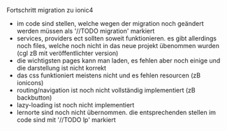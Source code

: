 Fortschritt migration zu ionic4

- im code sind stellen, welche wegen der migration noch geändert werden müssen als '//TODO migration' markiert
- services, providers ect sollten soweit funktionieren. es gibt allerdings noch files, welche noch nicht in das neue projekt übenommen wurden (cgl zB mit veröffentlichter version)
- die wichtigsten pages kann man laden, es fehlen aber noch einige und die darstellung ist nicht korrekt
- das css funktioniert meistens nicht und es fehlen resourcen (zB ionicons)
- routing/navigation ist noch nicht vollständig implementiert (zB backbutton)
- lazy-loading ist noch nicht implementiert
- lernorte sind noch nicht übernommen. die entsprechenden stellen im code sind mit '//TODO lp' markiert

